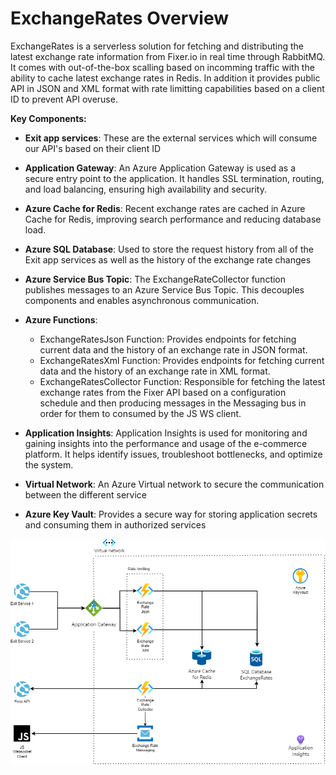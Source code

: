 # ExchangeRates Overview

ExchangeRates is a serverless solution for fetching and distributing the latest exchange rate information from Fixer.io in real time through RabbitMQ. It comes with out-of-the-box scalling based on incomming traffic with the ability to cache latest exchange rates in Redis. In addition it provides public API in JSON and XML format with rate limitting capabilities based on a client ID to prevent API overuse.

**Key Components:**

- **Exit app services**: These are the external services which will consume our API's based on their client ID

- **Application Gateway**: An Azure Application Gateway is used as a secure entry point to the application. It handles SSL termination, routing, and load balancing, ensuring high availability and security.

- **Azure Cache for Redis**: Recent exchange rates are cached in Azure Cache for Redis, improving search performance and reducing database load.

- **Azure SQL Database**: Used to store the request history from all of the Exit app services as well as the history of the exchange rate changes

- **Azure Service Bus Topic**: The ExchangeRateCollector function publishes messages to an Azure Service Bus Topic. This decouples components and enables asynchronous communication.

- **Azure Functions**:
    - ExchangeRatesJson Function: Provides endpoints for fetching current data and the history of an exchange rate in JSON format.
    - ExchangeRatesXml Function:  Provides endpoints for fetching current data and the history of an exchange rate in XML format.
    - ExchangeRatesCollector Function: Responsible for fetching the latest exchange rates from the Fixer API based on a configuration schedule and then producing messages in the Messaging bus in order for them to consumed by the JS WS client.

- **Application Insights**: Application Insights is used for monitoring and gaining insights into the performance and usage of the e-commerce platform. It helps identify issues, troubleshoot bottlenecks, and optimize the system.

- **Virtual Network**: An Azure Virtual network to secure the communication between the different service

- **Azure Key Vault**: Provides a secure way for storing application secrets and consuming them in authorized services

![Architecture](img/exchange-rates-serverless.png)
